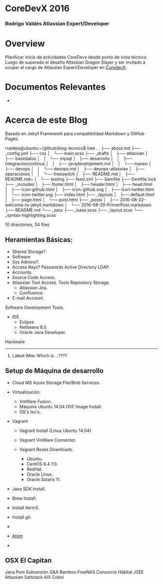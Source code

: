 # CoreDevX 2016 
### Rodrigo Valdés Atlassian Expert/Developer

# Overview

Planificar inicio de actividades CoreDevx desde punto de vista técnico. Luego de superado el 
desafío Atlassian Dragon Slayer y ser invitado a ocupar el cargo de Atlassian Expert/Developer
en [CoredevX](https://www.coredevx.com/site/).

# Documentos Relevantes 

- 

# Acerca de este Blog

Basado en Jekyll Framework para compatibilidad Markdown y GitHub Pages.


rvaldes@ubuntu:~/github/blog-tecnico$ tree .
.
├── about.md
├── _config.yml
├── css
│   └── main.scss
├── _drafts
│   ├── atlassian
│   ├── basedatos
│   │   └── mysql
│   ├── desarrollo
│   │   ├── integracioncontinua
│   │   ├── javadevelopment.md
│   │   └── maven
│   ├── devops
│   │   └── devops.md
│   ├── devops-atlassian
│   ├── operaciones
│   │   └── freeswitch
│   ├── README.md
│   ├── README.md~
│   └── testing
├── feed.xml
├── Gemfile
├── Gemfile.lock
├── _includes
│   ├── footer.html
│   ├── header.html
│   ├── head.html
│   ├── icon-github.html
│   ├── icon-github.svg
│   ├── icon-twitter.html
│   └── icon-twitter.svg
├── index.html
├── _layouts
│   ├── default.html
│   ├── page.html
│   └── post.html
├── _posts
│   ├── 2016-08-22-welcome-to-jekyll.markdown
│   └── 2016-08-29-PrimerPost.markdown
├── README.md
└── _sass
    ├── _base.scss
    ├── _layout.scss
    └── _syntax-highlighting.scss

10 directories, 34 files



## Heramientas Básicas:

- Shared Storage?.
- Software
- Sys Admins?.
- Access Keys? Passwords  Active Directory LDAP.
- Accounts.
- Source Code Access.
- Atlassian Tool Access. Tools Repository Storage.
  - Atlassian Jira.
  - Confluence.
- E-mail Account.

Software Development Tools.

- IDE.
  - Eclipse.
  - Netbeans 8.0.
  - Oracle Java Developer.


Hardware
___

1. Latest IMac Which is ...????

Setup de Máquina de desarrollo
---

* Cloud MS Azure Storage File/Blob Services.
 

* Virtualización.

  - VmWare Fusion.
  - Máquina Ubuntu 14.04 OVF Image Install.
  - OS's Iso's.

* Vagrant

  - Vagrant Install (Linux Ubuntu 14.04)
  - Vagrant VmWare Connector.
  - Vagrant Boxes Downloads.

    - Ubuntu.
    - CentOS 6.4 7.0.
    - RedHat.
    - Oracle Linux.
    - Oracle Solaris 11.

* Java SDK Install.
* Brew Install.
* Install Iterm2.
* Install git.
* 
* [Atom](https://atom.io/)
*

OSX El Capitan
---



Java
Pom
Subversión
Q&A
Bamboo
FreeNAS
Consorcio 
Hábitat
J2EE
Atlassian
Saltstack
AIX
Cobol

